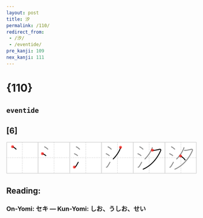 ```yaml
---
layout: post
title: 汐
permalink: /110/
redirect_from:
 - /汐/
 - /eventide/
pre_kanji: 109
nex_kanji: 111
---
```


# {110}

## `eventide`

## [6]

<div class="stroke"><img src="../images/E6B190.png" /></div>

## Reading:

### On-Yomi: セキ &mdash; Kun-Yomi: しお、うしお、せい
